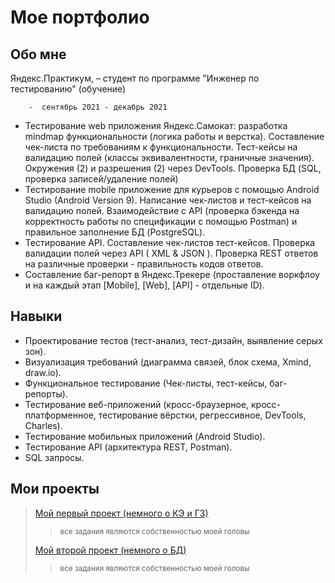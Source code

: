 # Мое портфолио

## Обо мне


Яндекс.Практикум,  – студент по программе "Инженер по тестированию" (обучение)

        -  сентябрь 2021 - декабрь 2021 

* Тестирование web приложения Яндекс.Самокат: разработка mindmap функциональности (логика работы и верстка). Составление чек-листа по требованиям к функциональности. Тест-кейсы на валидацию полей (классы эквивалентности, граничные значения). Окружения (2) и разрешения (2) через  DevTools. Проверка БД (SQL, проверка записей/удаление полей)
* Тестирование mobile приложение для курьеров с помощью Android Studio (Android  Version 9). Написание чек-листов и тест-кейсов на валидацию полей. Взаимодействие с API (проверка бэкенда на корректность работы по спецификации с помощью Postman) и правильное заполнение БД (PostgreSQL).
* Тестирование API. Составление чек-листов тест-кейсов. Проверка валидации полей через API (  XML & JSON ). Проверка REST ответов на различные проверки - правильность кодов ответов.
* Составление баг-репорт в Яндекс.Трекере (проставление воркфлоу и на каждый этап [Mobile], [Web], [API] - отдельные ID).

## Навыки

* Проектирование тестов (тест-анализ, тест-дизайн, выявление серых зон). 
* Визуализация требований (диаграмма связей, блок схема, Xmind, draw.io). 
* Функциональное тестирование (Чек-листы, тест-кейсы, баг-репорты). 
* Тестирование веб-приложений (кросс-браузерное, кросс-платформенное, тестирование вёрстки, регрессивное, DevTools, Charles). 
* Тестирование мобильных приложений (Android Studio). 
* Тестирование API (архитектура REST, Postman). 
* SQL запросы.


## Мои проекты

>[Мой первый проект (немного о КЭ и ГЗ)](./projects/ProjOne.md)
>><small>все задания являются собственностью моей головы</small>
> 
>[Мой второй проект (немного о БД)](./projects/RBD.md)
>><small>все задания являются собственностью моей головы</small>



